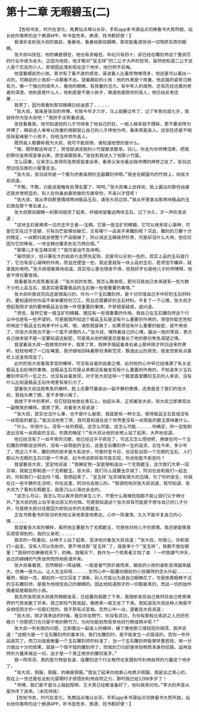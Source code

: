 # 第十二章 无暇碧玉(二)
        【告知书友，时代在变化，免费站点难以长存，手机app多书源站点切换看书大势所趋，站长给你推荐的这个换源APP，听书音色多、换源、找书都好使！】
       我漫步走到张大叔的面前，看着他，看着他那双眼睛，那双能看透世间一切物质实质的眼睛。
       张大叔叫张狂，他的确是很狂，他也有资格狂，年纪只有四十，却已经在雕刻师这个重资历的行业中成为龙头，正因为他狂，他才敢对“宝玉祥”的二公子大声的狂骂，虽然他知道二公子这人是个实足的小人，即使因此落到现在这个地步，他仍然不后悔。
       他望着眼前的小孩，首次有了看不透的感觉，虽说看人比看死物难得多，但还是可以看出一点的，可眼前的小孩却一点都看不出。望着眼前的小孩：他的外表是个孩童，他走路的姿势沉稳有力，像一个强壮的成年人，看他的眼睛，有孩童的活力，有中年人的成熟，还有历经沧桑的老者的深邃。他到底是什么人，他到底是不是小孩子，难道他是隐世的高人，他已经反老还童......
       我笑了，因为我看到那双眼睛已经迷惑了......
       “张大叔，我虽是张羽的师傅，可我今年才六岁，马上就要过年了，过了年我也就七岁，我就称你为张大叔吧！”我拱手淡笑着说道。
       张狂看着我，他可知道他的儿子可继承了他自己的狂，一般人根本就不理睬，更不要说拜为师傅了，眼前这人单单以孩童的相貌就让自己的儿子拜他为师，看来真是高人。这张狂还是不相信张星峰是个小孩子，将他当作世外高人。
       既然高人都要称我为大叔，我可不能拒绝，谁知道他想的是什么。
       “哦，既然都这样说了，贤侄就请进我的小竹屋歇息歇息。羽儿，你去为你师傅泡茶，把我的那份圣雨观音拿出来。贤侄请跟我来。”张狂和我进入了他那小竹屋。
       怎么回事，父亲怎么舍得将圣雨观音拿出来，看来父亲也看出我师傅的神奇之处了。张羽边想边往后面的小屋里走去。
       “张大叔，张羽说你是一个极为厉害高明的玉器雕刻师啊。”我坐在朝屋内的竹椅上，向张大叔说道。
       “不敢，不敢，只能说是略有些薄名罢了，呵呵。”张大叔嘴上这样说，脸上露出的那份自豪还是非常明显的，别人在你最自豪骄傲的方面夸你，不高兴才怪呢！
       “张大叔，我从李四那里偶得两块极品玉石，请张大叔过目。”我从怀里拿出那两块极品的玉石放在那个青石桌上。
       张大叔那双眼睛一刹那间就亮了起来，仔细地望着这两块玉石，过了许久，才一声叹息说道：
       “这块玉石是难得一见的玉中王者——玉精，它是一座玉矿的精髓，它可以用来安心凝神，可是它实在过于坚硬，只有剑芒能够划破它，又有哪个一品高手来雕刻呢？况且，雕刻的刀要十分的稳定，一丝颤抖就会使整个产品毁掉了，所以说这玉精虽然珍贵，可是却没什么大用，但仅仅因为它的稀有，一块玉精也要卖到五万两白银。”
       “那哪儿才有玉精买呢？”我可是迫不及待啊。
       “虽然很少，但只要在大的拍卖行去预先定购，还是可以买到一些的，其实上品的玉石就行了，它也有安心凝神的作用，而且还便宜一些，我这里就有一块上品的玉石，若贤侄不嫌弃，就拿我的用吧。”张大叔很豪爽地说道，其实他心里也很舍不得，但我好歹也是他儿子的师傅啊，他舍不得也要舍得。
       我看着张大叔笑着说道：“张大叔的东西，我怎么敢收呢，更何况我自己本来就有一些为数不少的上品玉石，我其实是需要极品的玉石做一些很重要的事情。”
       张大叔听我说完后还是很高兴的，作为一个玉石雕刻师，是十分珍惜自己手中好的玉石材料的，要知道好的作品不单单要好的刀工，而且还需要好的玉石材料。平复了一下心情，张大叔才想起我刚才说的要用极品玉石做一件很重要的事情，不禁很是疑惑，遂问道。
       “贤侄，虽然它是一座玉矿的精髓，理应有一些很重要的作用，我自己在玉石雕刻师这个行业中也是有一些声望的，可是据我所知这个极品玉石是没有什么重要的作用的，贤侄你能否告知你用这个极品玉石用来干什么啊，哦，请恕我冒昧了，如果贤侄有什么重要的秘密，就不用说了，你张大叔我也不是一个蛮不讲理的人。”张大叔，掩饰着自己的心情，露出一脸的笑容，表示自己根本就不是一定要知道这秘密，可是我从他的眼里还是看出了他的那份焦急渴望之情。
       我望着张大叔一脸微笑的样子，我笑了笑，我伸手端起着青石桌上那杯刚才阿羽送来的茶杯，轻轻地喝了一口在嘴里，我仔细地回味着那份清新空灵，飘逸出尘的感觉，我发觉我有点喜欢上这圣雨观音了。
       此时的张大叔看我享受的模样，可没有丝毫的自豪之情，此时他的心中早已经填满了有关这极品玉石妙用的事情，这极品玉石可是从来都没有被发现有什么重要的作用的，不知道多少玉石雕刻师穷尽一生之力，也没有丝毫发现，对于张大叔这样一个极度喜爱雕刻玉石的人来说，没有什么比知道极品玉石作用更有吸引力了。
       望着张大叔这般焦急的模样，脸上还要尽量装出一副平静的表情，还真是苦了我们的张大叔，我抬头瞧了眼，差不多够火候了。
       我放下手中的茶杯，将它轻轻地放在青石上，抬起头来，正视着张大叔，张大叔立即表现出一副微笑的模样。我笑了笑，对着张大叔说道：
       “张大叔，其实也没什么事，也不是什么秘密，我就是有一种方法，使得极品玉石变成没有一丝瑕疵的碧玉。”我淡淡地笑了笑，我可是知道在这个世界里没有一丝瑕疵的碧玉意味着什么。
       “什么，你说什么。没有一丝的瑕疵，这怎么可能，这怎么可能......你确定，你一定能制造出没有一丝瑕疵的玉石，你真的确定？”张大叔从他的坐椅上站了起来，大声地说道。
       他已经没有了一丝平常的沉稳，他已经近乎于疯狂了，可这又怎么怪他呢，换做任何一个玉石雕刻师都会这样的，没有一丝瑕疵的玉石，这是玉石雕刻师一生的追求。古往今来，多少年了，而近几千年，雕刻师的技术是大有进步，可是时至今日，也没有出现一个无暇的玉石，人们都以为无暇的玉石只是一个传说，如今传说即将有可能实现，你说他能不疯狂吗？
       我望着张大叔，坚定地说道：“我确定我一定能够制造出一个无瑕碧玉，这次我们大家一回京城，我就立即制造一个无暇碧玉。张大叔，我们马上就要去京城了，阿羽也会和我们一起去的，你和我们一起去吗？哦，我想起来了，‘宝玉祥’在京城有很大的店铺，为了你的安全，你就在过一些平静的生活吧，你在这里，阿羽也会放心的。“我调侃地对张大叔说道，我可知道，张大叔为了看到无暇碧玉，就是刀山火海也会去的。
       “这怎么可以，我怎么可以离开我的亲生儿子，不管什么艰难险阻都不能让我们父子俩分开。”张大叔的脸上似乎发出慈父的光辉。可是我知道这个张大叔有可能是不想与自己的儿子分开，可是绝大部分还是因为即将出世的无暇碧玉。
       正在书房看书的张羽听到他父亲地真挚地表达，心中一阵激荡，久久不能平复自己的心情......
       我望着张大叔的模样，虽然他主要是为了无暇碧玉，可是他对他儿子的感情，我还是能够真实感受得到的，我的父亲呢......
       我忽的一阵激动，从椅子上站了起来，坚决地对着张大叔说道：“张大叔，你放心，你和我们一起走，没有人可以伤到你，更不用说那‘宝玉祥’了，就是来十个‘宝玉祥’，我都不放在眼里！”我顿时仿佛傲视天下，的确，放眼天下，我作为一个修真者又怕了谁 ！一时我豪气冲天，自己的磅礴的气势自然而然地弥漫开来。
       张大叔看着我，忽然眼前一阵迷糊，一股皇者气势扑面而来，眼前的小孩的身影变得越来越大，仿佛一座大山，让人无法仰视......忽然心中一股要向眼前的小孩膜拜的念头升起......蓦然，眼前一亮，眼前的一切又回复了清晰，别人可能以为是自己眼睛花了，可是依靠眼睛干活的玉石雕刻师，是极为地相信自己的眼睛的。因此他知道刚才的一切都是真的，而这一切的始作俑者就是眼前的小孩。
       我忽然发现张大叔竟然两眼发呆，已经要向我跪了下来，我随即发现自己竟然将自己修真境界的气势发散了开来，我立即将气势收起，像原来一般又坐了下来。我知道张大叔这种人物是不会相信刚才的一切是幻觉的。我不禁有点苦恼，忽然心中一动，望着张大叔说道：
       “张大叔，刚才我来这的时候，看见你在劈竹，你没有武功，为何有那般比练武之人还好的眼力？你那把刀也只是平常的劈竹刀，为何你能轻而易举地将竹劈成两半呢？”
       张大叔一听到我的问题，立即摆出一副高人的模样，摸了摸他那三缕短短的胡须，朗声说道：“这眼力是一个玉石雕刻师的基本功，我们在雕刻时，是不能发生一点错误的，否则一件作品就完了。而刀功就是衡量一个玉石雕刻师的标准了，当一个玉石雕刻师能够举重若轻，用一分力做出十分的效果，就是一个很不错的雕刻师了。而我的刀功却是体验物质本身的纹路，运用自然的力量来做这一切，这才是一个真正绝世的雕刻高手。”
       我一阵惊讶，真的是万物皆有道，连雕刻这个行业竟然也发展到可利用自然的力量这个地步了。
       “张大叔，佩服，佩服，的确是佩服。”我站了起来向他衷心地表示佩服。我是出之真心的，我在上一世还是在达到元婴期时才感悟到利用自然之力，那时我已经1200多岁了！
       “师傅，我们是不是马上就起程啊，王大哥已经都准备好了，他叫我来问你。”李大的声音从屋外传了进来。（未完待续）
       【告知书友，时代在变化，免费站点难以长存，手机app多书源站点切换看书大势所趋，站长给你推荐的这个换源APP，听书音色多、换源、找书都好使！】